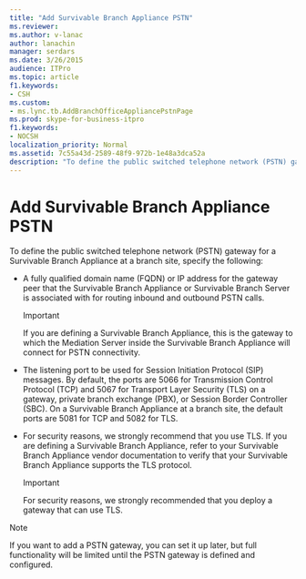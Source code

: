 ```yaml
---
title: "Add Survivable Branch Appliance PSTN"
ms.reviewer: 
ms.author: v-lanac
author: lanachin
manager: serdars
ms.date: 3/26/2015
audience: ITPro
ms.topic: article
f1.keywords:
- CSH
ms.custom:
- ms.lync.tb.AddBranchOfficeAppliancePstnPage
ms.prod: skype-for-business-itpro
f1.keywords:
- NOCSH
localization_priority: Normal
ms.assetid: 7c55a43d-2589-48f9-972b-1e48a3dca52a
description: "To define the public switched telephone network (PSTN) gateway for a Survivable Branch Appliance at a branch site, specify the following:"
---
```


# Add Survivable Branch Appliance PSTN
 
To define the public switched telephone network (PSTN) gateway for a Survivable Branch Appliance at a branch site, specify the following: 
  
- A fully qualified domain name (FQDN) or IP address for the gateway peer that the Survivable Branch Appliance or Survivable Branch Server is associated with for routing inbound and outbound PSTN calls.
    
    > [!IMPORTANT]
    > If you are defining a Survivable Branch Appliance, this is the gateway to which the Mediation Server inside the Survivable Branch Appliance will connect for PSTN connectivity. 
  
- The listening port to be used for Session Initiation Protocol (SIP) messages. By default, the ports are 5066 for Transmission Control Protocol (TCP) and 5067 for Transport Layer Security (TLS) on a gateway, private branch exchange (PBX), or Session Border Controller (SBC). On a Survivable Branch Appliance at a branch site, the default ports are 5081 for TCP and 5082 for TLS.
    
- For security reasons, we strongly recommend that you use TLS. If you are defining a Survivable Branch Appliance, refer to your Survivable Branch Appliance vendor documentation to verify that your Survivable Branch Appliance supports the TLS protocol.
    
    > [!IMPORTANT]
    > For security reasons, we strongly recommended that you deploy a gateway that can use TLS. 
  
> [!NOTE]
> If you want to add a PSTN gateway, you can set it up later, but full functionality will be limited until the PSTN gateway is defined and configured. 
  

